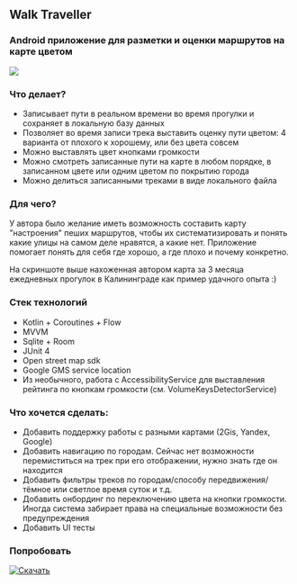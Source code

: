 ## Walk Traveller
### Android приложение для разметки и оценки маршрутов на карте цветом

<img src="https://github.com/user-attachments/assets/a57c60f5-67e3-4983-83a4-ba21a0ce8102" />

### Что делает?
- Записывает пути в реальном времени во время прогулки и сохраняет в локальную базу данных
- Позволяет во время записи трека выставить оценку пути цветом: 4 варианта от плохого к хорошему, или без цвета совсем
- Можно выставлять цвет кнопками громкости
- Можно смотреть записанные пути на карте в любом порядке, в записанном цвете или одним цветом по покрытию города
- Можно делиться записанными треками в виде локального файла

### Для чего?
У автора было желание иметь возможность составить карту "настроения" пеших маршрутов, чтобы их систематизировать и понять какие улицы на самом деле нравятся, а какие нет. Приложение помогает понять для себя где хорошо, а где плохо и почему конкретно.

На скриншоте выше нахоженная автором карта за 3 месяца ежедневных прогулок в Калининграде как пример удачного опыта :)

### Стек технологий
- Kotlin + Coroutines + Flow
- MVVM
- Sqlite + Room
- JUnit 4
- Open street map sdk
- Google GMS service location
- Из необычного, работа с AccessibilityService для выставления рейтинга по кнопкам громкости (см. VolumeKeysDetectorService)

### Что хочется сделать:
- Добавить поддержку работы с разными картами (2Gis, Yandex, Google)
- Добавить навигацию по городам. Сейчас нет возможности перемиститься на трек при его отображении, нужно знать где он находится
- Добавить фильтры треков по городам/способу передвижения/тёмное или светлое время суток и т.д.
- Добавить онбординг по переключению цвета на кнопки громкости. Иногда система забирает права на специальные возможности без предупреждения
- Добавить UI тесты

### Попробовать

[![Скачать](https://github.com/user-attachments/assets/0057c3e6-037f-4388-8173-b7d712673802)](https://play.google.com/store/apps/details?id=ru.lobotino.walktraveller&pcampaignid=web_share)

